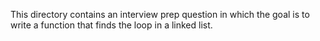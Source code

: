 This directory contains an interview prep question in which the goal is to write a function that finds the loop in a linked list.